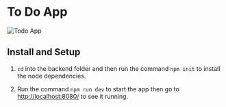 # To Do App

![Todo App](https://res.cloudinary.com/d74fh3kw/image/upload/v1594053856/todo-app_myjdpa.jpg 'Todo App')

## Install and Setup

1. `cd` into the backend folder and then run the command `npm init` to install the node dependencies.

2. Run the command `npm run dev` to start the app then go to [http://localhost:8080/](http://localhost:8080/) to see it running.
